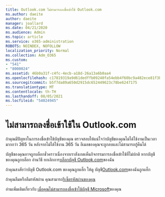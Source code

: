 ```yaml
---
title: Outlook.com ไม่สามารถลงชื่อเข้าใช้ Outlook.com
ms.author: daeite
author: daeite
manager: joallard
ms.date: 04/21/2020
ms.audience: Admin
ms.topic: article
ms.service: o365-administration
ROBOTS: NOINDEX, NOFOLLOW
localization_priority: Normal
ms.collection: Adm_O365
ms.custom:
- "541"
- "8000024"
ms.assetid: 46b0a31f-c4fc-4ecb-a18d-26a13a6b0aa4
ms.openlocfilehash: c17819319a9d61dedffb09240fa54ebb4f60bc9a482ece81f3b72693abea3d2e
ms.sourcegitcommit: b5f7da89a650d2915dc652449623c78be6247175
ms.translationtype: MT
ms.contentlocale: th-TH
ms.lasthandoff: 08/05/2021
ms.locfileid: "54024945"
---
```

# <a name="cant-sign-in-to-outlookcom"></a>ไม่สามารถลงชื่อเข้าใช้ใน Outlook.com

ถ้าคุณมีปัญหาในการลงชื่อเข้าใช้บัญชีของคุณ ตรวจสอบให้แน่ใจว่าบัญชีของคุณไม่ได้ใช้งานเป็นเวลามากกว่า 365 วัน หลังจากไม่ได้ใช้งาน 365 วัน อีเมลของคุณจะถูกลบและไม่สามารถกู้คืนได้
  
บัญชีของคุณอาจถูกบล็อกชั่วคราวเนื่องจากเราสังเกตเห็นกิจกรรมการลงชื่อเข้าใช้ที่ไม่ปกติ หากบัญชีของคุณถูกบล็อก อ่านวิธี ยกเลิกการ[บล็อกบัญชี Outlook.com](https://support.office.com/article/f4ad2701-d166-4d8b-8a6a-9af2a1f8a4c4?wt.mc_id=Office_Outlook_com_Alchemy)ของฉัน
  
ถ้าคุณสงสัยว่าบัญชี Outlook.com ของคุณถูกแฮ็ก ให้ดู บัญชี[Outlook.com](https://support.office.com/article/35993ac5-ac2f-494e-aacb-5232dda453d8?wt.mc_id=Office_Outlook_com_Alchemy)ของฉันถูกแฮ็ก
  
ถ้าคุณลืมหรือลืมรหัสผ่าน คุณสามารถ[รีเซ็ตรหัสผ่านของคุณ](https://go.microsoft.com/fwlink/p/?LinkID=242804)
  
อ่านเพิ่มเติมเกี่ยวกับ [เมื่อคุณไม่สามารถลงชื่อเข้าใช้บัญชี Microsoft](https://go.microsoft.com/fwlink/p/?linkid=837479)ของคุณ
  